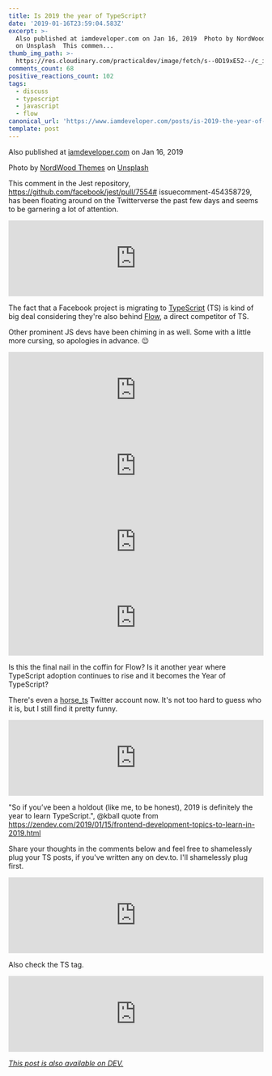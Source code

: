 ```yaml
---
title: Is 2019 the year of TypeScript?
date: '2019-01-16T23:59:04.583Z'
excerpt: >-
  Also published at iamdeveloper.com on Jan 16, 2019  Photo by NordWood Themes
  on Unsplash  This commen...
thumb_img_path: >-
  https://res.cloudinary.com/practicaldev/image/fetch/s--0D19xE52--/c_imagga_scale,f_auto,fl_progressive,h_420,q_auto,w_1000/https://thepracticaldev.s3.amazonaws.com/i/eoz2gg948ys22w1ir00h.jpg
comments_count: 68
positive_reactions_count: 102
tags:
  - discuss
  - typescript
  - javascript
  - flow
canonical_url: 'https://www.iamdeveloper.com/posts/is-2019-the-year-of-typescript-18p2/'
template: post
---
```



Also published at [iamdeveloper.com](https://www.iamdeveloper.com/blog/2019-01-19-is-2019-the-year-of-typescript/) on Jan 16, 2019

Photo by [NordWood Themes](https://unsplash.com/photos/C0sW3yscQXc?utm_source=unsplash&utm_medium=referral&utm_content=creditCopyText) on [Unsplash](https://unsplash.com/search/photos/this-is-the-year?utm_source=unsplash&utm_medium=referral&utm_content=creditCopyText)

This comment in the Jest repository, https://github.com/facebook/jest/pull/7554# issuecomment-454358729, has been floating around on the Twitterverse the past few days and seems to be garnering a lot of attention.


<iframe class="liquidTag" src="https://dev.to/embed/twitter?args=1085396444201275392" style="border: 0; width: 100%;"></iframe>


The fact that a Facebook project is migrating to [TypeScript](http://www.typescriptlang.org) (TS) is kind of big deal considering they're also behind [Flow](https://flowtype.org), a direct competitor of TS.

Other prominent JS devs have been chiming in as well. Some with a little more cursing, so apologies in advance. 😉


<iframe class="liquidTag" src="https://dev.to/embed/twitter?args=1064649666275340288" style="border: 0; width: 100%;"></iframe>



<iframe class="liquidTag" src="https://dev.to/embed/twitter?args=1075853845048188929" style="border: 0; width: 100%;"></iframe>



<iframe class="liquidTag" src="https://dev.to/embed/twitter?args=1057097944082591744" style="border: 0; width: 100%;"></iframe>



<iframe class="liquidTag" src="https://dev.to/embed/twitter?args=1079106970953560065" style="border: 0; width: 100%;"></iframe>


Is this the final nail in the coffin for Flow? Is it another year where TypeScript adoption continues to rise and it becomes the Year of TypeScript?

There's even a [horse_ts](https://twitter.com/horse_ts) Twitter account now. It's not too hard to guess who it is, but I still find it pretty funny.


<iframe class="liquidTag" src="https://dev.to/embed/twitter?args=1084989367670603776" style="border: 0; width: 100%;"></iframe>


"So if you’ve been a holdout (like me, to be honest), 2019 is definitely the year to learn TypeScript.", @kball quote from https://zendev.com/2019/01/15/frontend-development-topics-to-learn-in-2019.html

Share your thoughts in the comments below and feel free to shamelessly plug your TS posts, if you've written any on dev.to. I'll shamelessly plug first.


<iframe class="liquidTag" src="https://dev.to/embed/link?args=https%3A%2F%2Fdev.to%2Fnickytonline%2Fwhy-you-might-want-to-consider-using-typescript-6j3" style="border: 0; width: 100%;"></iframe>


Also check the TS tag.


<iframe class="liquidTag" src="https://dev.to/embed/tag?args=typescript" style="border: 0; width: 100%;"></iframe>


*[This post is also available on DEV.](https://dev.to/nickytonline/is-2019-the-year-of-typescript-18p2)*


<script>
const parent = document.getElementsByTagName('head')[0];
const script = document.createElement('script');
script.type = 'text/javascript';
script.src = 'https://cdnjs.cloudflare.com/ajax/libs/iframe-resizer/4.1.1/iframeResizer.min.js';
script.charset = 'utf-8';
script.onload = function() {
    window.iFrameResize({}, '.liquidTag');
};
parent.appendChild(script);
</script>    
